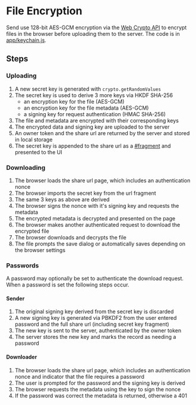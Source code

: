 # File Encryption

Send use 128-bit AES-GCM encryption via the [Web Crypto API](https://developer.mozilla.org/en-US/docs/Web/API/Web_Crypto_API) to encrypt files in the browser before uploading them to the server. The code is in [app/keychain.js](../app/keychain.js).

## Steps

### Uploading

1. A new secret key is generated with `crypto.getRandomValues`
2. The secret key is used to derive 3 more keys via HKDF SHA-256
    - an encryption key for the file (AES-GCM)
    - an encryption key for the file metadata (AES-GCM)
    - a signing key for request authentication (HMAC SHA-256)
3. The file and metadata are encrypted with their corresponding keys
4. The encrypted data and signing key are uploaded to the server
5. An owner token and the share url are returned by the server and stored in local storage
6. The secret key is appended to the share url as a [#fragment](https://en.wikipedia.org/wiki/Fragment_identifier) and presented to the UI

### Downloading

1. The browser loads the share url page, which includes an authentication nonce
2. The browser imports the secret key from the url fragment
3. The same 3 keys as above are derived
4. The browser signs the nonce with it's signing key and requests the metadata
5. The encrypted metadata is decrypted and presented on the page
6. The browser makes another authenticated request to download the encrypted file
7. The browser downloads and decrypts the file
8. The file prompts the save dialog or automatically saves depending on the browser settings

### Passwords

A password may optionally be set to authenticate the download request. When a password is set the following steps occur.

#### Sender

1. The original signing key derived from the secret key is discarded
2. A new signing key is generated via PBKDF2 from the user entered password and the full share url (including secret key fragment)
3. The new key is sent to the server, authenticated by the owner token
4. The server stores the new key and marks the record as needing a password

#### Downloader

1. The browser loads the share url page, which includes an authentication nonce and indicator that the file requires a password
2. The user is prompted for the password and the signing key is derived
3. The browser requests the metadata using the key to sign the nonce
4. If the password was correct the metadata is returned, otherwise a 401
